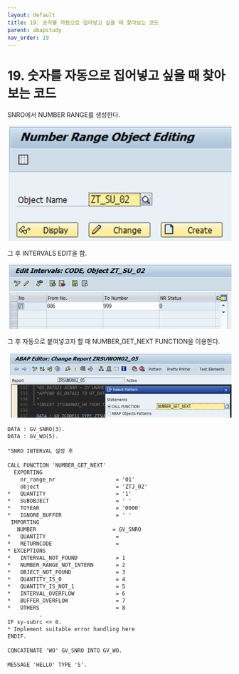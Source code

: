 ```yaml
---
layout: default
title: 19. 숫자를 자동으로 집어넣고 싶을 때 찾아보는 코드
parent: abapstudy
nav_order: 19
---
```

# 19. 숫자를 자동으로 집어넣고 싶을 때 찾아보는 코드

SNRO에서 NUMBER RANGE를 생성한다.

![Untitled](./abapstudy_img/abapstudy_21.png)

그 후 INTERVALS EDIT을 함.

![Untitled](./abapstudy_img/abapstudy_22.png)

그 후 자동으로 붙여넣고자 할 때 NUMBER_GET_NEXT FUNCTION을 이용한다.

![Untitled](./abapstudy_img/abapstudy_23.png)

```abap
DATA : GV_SNRO(3).
DATA : GV_WO(5).

"SNRO INTERVAL 설정 후

CALL FUNCTION 'NUMBER_GET_NEXT'
  EXPORTING
    nr_range_nr                   = '01'
    object                        = 'ZTJ_02'
*   QUANTITY                      = '1'
*   SUBOBJECT                     = ' '
*   TOYEAR                        = '0000'
*   IGNORE_BUFFER                 = ' '
 IMPORTING
   NUMBER                        = GV_SNRO
*   QUANTITY                      =
*   RETURNCODE                    =
* EXCEPTIONS
*   INTERVAL_NOT_FOUND            = 1
*   NUMBER_RANGE_NOT_INTERN       = 2
*   OBJECT_NOT_FOUND              = 3
*   QUANTITY_IS_0                 = 4
*   QUANTITY_IS_NOT_1             = 5
*   INTERVAL_OVERFLOW             = 6
*   BUFFER_OVERFLOW               = 7
*   OTHERS                        = 8
          .
IF sy-subrc <> 0.
* Implement suitable error handling here
ENDIF.

CONCATENATE 'WO' GV_SNRO INTO GV_WO.

MESSAGE 'HELLO' TYPE 'S'.
```
